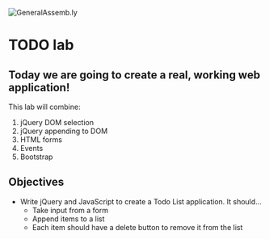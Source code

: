 ![GeneralAssemb.ly](https://github.com/generalassembly/ga-ruby-on-rails-for-devs/raw/master/images/ga.png "GeneralAssemb.ly")

# TODO lab

## Today we are going to create a real, working web application!
This lab will combine:
1. jQuery DOM selection
2. jQuery appending to DOM
3. HTML forms
4. Events
5. Bootstrap

## Objectives
- Write jQuery and JavaScript to create a Todo List application. It should...
  - Take input from a form
  - Append items to a list
  - Each item should have a delete button to remove it from the list
